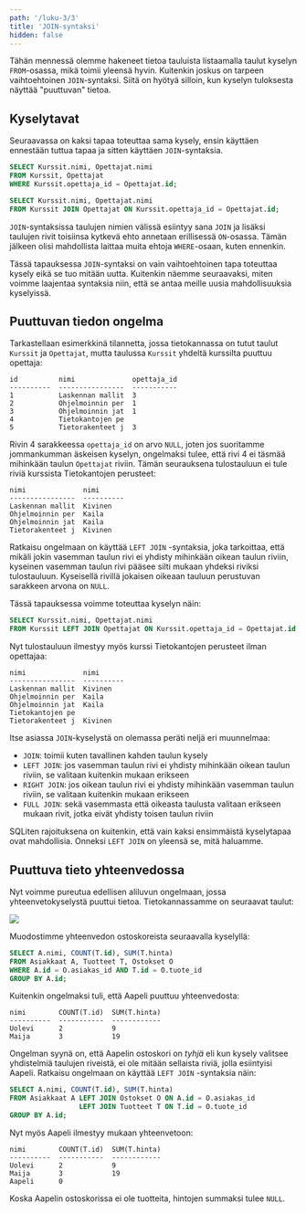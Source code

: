 ```yaml
---
path: '/luku-3/3'
title: 'JOIN-syntaksi'
hidden: false
---
```


Tähän mennessä olemme hakeneet tietoa tauluista
listaamalla taulut kyselyn `FROM`-osassa, mikä toimii yleensä hyvin.
Kuitenkin joskus on tarpeen vaihtoehtoinen `JOIN`-syntaksi.
Siitä on hyötyä silloin, kun kyselyn
tuloksesta näyttää "puuttuvan" tietoa.

## Kyselytavat

Seuraavassa on kaksi tapaa toteuttaa sama kysely,
ensin käyttäen ennestään tuttua tapaa
ja sitten käyttäen `JOIN`-syntaksia.

```sql
SELECT Kurssit.nimi, Opettajat.nimi
FROM Kurssit, Opettajat
WHERE Kurssit.opettaja_id = Opettajat.id;
```

```sql
SELECT Kurssit.nimi, Opettajat.nimi
FROM Kurssit JOIN Opettajat ON Kurssit.opettaja_id = Opettajat.id;
```

`JOIN`-syntaksissa taulujen nimien välissä esiintyy sana `JOIN`
ja lisäksi taulujen rivit toisiinsa kytkevä ehto annetaan
erillisessä `ON`-osassa.
Tämän jälkeen olisi mahdollista laittaa muita ehtoja
`WHERE`-osaan, kuten ennenkin.

Tässä tapauksessa `JOIN`-syntaksi on vain vaihtoehtoinen tapa
toteuttaa kysely eikä se tuo mitään uutta.
Kuitenkin näemme seuraavaksi, miten voimme laajentaa syntaksia niin,
että se antaa meille uusia mahdollisuuksia kyselyissä.

## Puuttuvan tiedon ongelma

Tarkastellaan esimerkkinä tilannetta,
jossa tietokannassa on tutut taulut `Kurssit` ja `Opettajat`,
mutta taulussa `Kurssit` yhdeltä kurssilta puuttuu opettaja:

```x
id          nimi              opettaja_id
----------  ----------------  -----------
1           Laskennan mallit  3          
2           Ohjelmoinnin per  1          
3           Ohjelmoinnin jat  1          
4           Tietokantojen pe             
5           Tietorakenteet j  3          
```

Rivin 4 sarakkeessa `opettaja_id` on arvo `NULL`,
joten jos suoritamme jommankumman äskeisen kyselyn,
ongelmaksi tulee, että rivi 4 ei täsmää mihinkään
taulun `Opettajat` riviin.
Tämän seurauksena tulostauluun ei tule riviä kurssista Tietokantojen perusteet:

```x
nimi              nimi      
----------------  ----------
Laskennan mallit  Kivinen   
Ohjelmoinnin per  Kaila     
Ohjelmoinnin jat  Kaila     
Tietorakenteet j  Kivinen 
```

Ratkaisu ongelmaan on käyttää `LEFT JOIN` -syntaksia,
joka tarkoittaa,
että mikäli jokin vasemman taulun rivi
ei yhdisty mihinkään oikean taulun riviin,
kyseinen vasemman taulun rivi pääsee silti mukaan yhdeksi riviksi tulostauluun.
Kyseisellä rivillä jokaisen oikeaan tauluun perustuvan sarakkeen
arvona on `NULL`.

Tässä tapauksessa voimme toteuttaa kyselyn näin:

```sql
SELECT Kurssit.nimi, Opettajat.nimi
FROM Kurssit LEFT JOIN Opettajat ON Kurssit.opettaja_id = Opettajat.id;
```

Nyt tulostauluun ilmestyy myös kurssi Tietokantojen perusteet
ilman opettajaa:

```x
nimi              nimi      
----------------  ----------
Laskennan mallit  Kivinen   
Ohjelmoinnin per  Kaila     
Ohjelmoinnin jat  Kaila     
Tietokantojen pe            
Tietorakenteet j  Kivinen   
```

<text-box variant='hint' name='JOIN-kyselyperhe'>

Itse asiassa `JOIN`-kyselystä on olemassa peräti neljä eri muunnelmaa:

* `JOIN`: toimii kuten tavallinen kahden taulun kysely
* `LEFT JOIN`: jos vasemman taulun rivi ei yhdisty mihinkään oikean taulun riviin,
  se valitaan kuitenkin mukaan erikseen
* `RIGHT JOIN`: jos oikean taulun rivi ei yhdisty mihinkään vasemman taulun riviin,
  se valitaan kuitenkin mukaan erikseen
* `FULL JOIN`: sekä vasemmasta että oikeasta taulusta valitaan erikseen mukaan
  rivit, jotka eivät yhdisty toisen taulun riviin

SQLiten rajoituksena on kuitenkin,
että vain kaksi ensimmäistä kyselytapaa ovat mahdollisia.
Onneksi `LEFT JOIN` on yleensä se, mitä haluamme.

</text-box>


## Puuttuva tieto yhteenvedossa

Nyt voimme pureutua edellisen aliluvun ongelmaan,
jossa yhteenvetokyselystä puuttui tietoa.
Tietokannassamme on seuraavat taulut:

<img src="/taulut.png">

Muodostimme yhteenvedon ostoskoreista seuraavalla kyselyllä:

```sql
SELECT A.nimi, COUNT(T.id), SUM(T.hinta)
FROM Asiakkaat A, Tuotteet T, Ostokset O
WHERE A.id = O.asiakas_id AND T.id = O.tuote_id
GROUP BY A.id;
```

Kuitenkin ongelmaksi tuli, että Aapeli puuttuu yhteenvedosta:

```x
nimi        COUNT(T.id)  SUM(T.hinta)
----------  -----------  ------------
Uolevi      2            9
Maija       3            19
```

Ongelman syynä on, että Aapelin ostoskori on _tyhjä_
eli kun kysely valitsee yhdistelmiä taulujen riveistä,
ei ole mitään sellaista riviä, jolla esiintyisi Aapeli.
Ratkaisu ongelmaan on käyttää `LEFT JOIN` -syntaksia näin:

```sql
SELECT A.nimi, COUNT(T.id), SUM(T.hinta)
FROM Asiakkaat A LEFT JOIN Ostokset O ON A.id = O.asiakas_id
                 LEFT JOIN Tuotteet T ON T.id = O.tuote_id
GROUP BY A.id;
```

Nyt myös Aapeli ilmestyy mukaan yhteenvetoon:

```x
nimi        COUNT(T.id)  SUM(T.hinta)
----------  -----------  ------------
Uolevi      2            9           
Maija       3            19          
Aapeli      0                     
```

Koska Aapelin ostoskorissa ei ole tuotteita,
hintojen summaksi tulee `NULL`.
